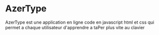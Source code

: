 # AzerType
AzerType est une application en ligne  code en javascript html et css qui permet a chaque utilisateur d'apprendre a taPer plus vite au clavier
